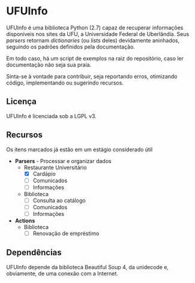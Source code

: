 UFUInfo
=======

UFUInfo é uma biblioteca Python (2.7) capaz de recuperar informações disponíveis nos sites da UFU, a Universidade Federal de Uberlândia. Seus *parsers* retornam *dictionaries* (ou *lists* deles) devidamente aninhados, seguindo os padrões definidos pela documentação.

Em todo caso, há um script de exemplos na raiz do repositório, caso ler documentação não seja sua praia.

Sinta-se à vontade para contribuir, seja reportando erros, otimizando código, implementando ou sugerindo recursos.

Licença
-------

UFUInfo é licenciada sob a LGPL v3.

Recursos
--------

Os itens marcados já estão em um estágio considerado útil

- **Parsers** - Processar e organizar dados
  - Restaurante Universitário
    - [x] Cardápio
    - [ ] Comunicados
    - [ ] Informações
  - Biblioteca
    - [ ] Consulta ao catálogo
    - [ ] Comunicados
    - [ ] Informações

- **Actions**
  - Biblioteca
    - [ ] Renovação de empréstimo

Dependências
------------

UFUInfo depende da biblioteca Beautiful Soup 4, da unidecode e, obviamente, de uma conexão com a Internet.
